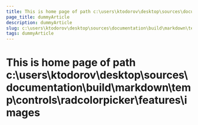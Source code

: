 ```yaml
---
title: This is home page of path c:\users\ktodorov\desktop\sources\documentation\build\markdown\temp\controls\radcolorpicker\features\images
page_title: dummyArticle
description: dummyArticle
slug: c:\users\ktodorov\desktop\sources\documentation\build\markdown\temp\controls\radcolorpicker\features\images
tags: dummyArticle
---
```

# This is home page of path c:\users\ktodorov\desktop\sources\documentation\build\markdown\temp\controls\radcolorpicker\features\images
